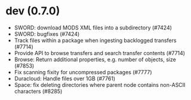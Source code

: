 dev (0.7.0)
===========

* SWORD: download MODS XML files into a subdirectory (#7424)
* SWORD: bugfixes (#7424)
* Track files within a package when ingesting backlogged transfers (#7714)
* Provide API to browse transfers and search transfer contents (#7714)
* Browse: Return additional properties, e.g. number of objects, size (#7853)
* Fix scanning fixity for uncompressed packages (#7777)
* Duracloud: Handle files over 1GB (#7761)
* Space: fix deleting directories where parent node contains non-ASCII characters (#8285)
